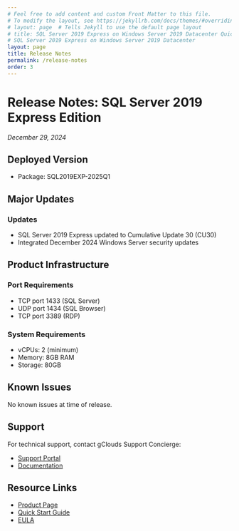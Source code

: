 ```yaml
---
# Feel free to add content and custom Front Matter to this file.
# To modify the layout, see https://jekyllrb.com/docs/themes/#overriding-theme-defaults
# layout: page  # Tells Jekyll to use the default page layout
# title: SQL Server 2019 Express on Windows Server 2019 Datacenter Quick Start Guide
# SQL Server 2019 Express on Windows Server 2019 Datacenter
layout: page
title: Release Notes
permalink: /release-notes
order: 3
---
```

# Release Notes: SQL Server 2019 Express Edition

*December 29, 2024*

## Deployed Version

- Package: SQL2019EXP-2025Q1

## Major Updates

### Updates

- SQL Server 2019 Express updated to Cumulative Update 30 (CU30)
- Integrated December 2024 Windows Server security updates

## Product Infrastructure

### Port Requirements

- TCP port 1433 (SQL Server)
- UDP port 1434 (SQL Browser)
- TCP port 3389 (RDP)

### System Requirements

- vCPUs: 2 (minimum)
- Memory: 8GB RAM
- Storage: 80GB

## Known Issues

No known issues at time of release.

## Support

For technical support, contact gClouds Support Concierge:

- [Support Portal](https://gcp.gclouds.co.uk/support.html)
- [Documentation](./index)

## Resource Links

- [Product Page](./index)
- [Quick Start Guide](./quickstart-guide)
- [EULA](./EULA)
